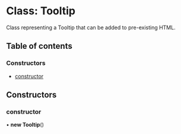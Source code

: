 # Class: Tooltip

Class representing a Tooltip that can be added to pre-existing HTML.

## Table of contents

### Constructors

- [constructor](../wiki/Tooltip#constructor)

## Constructors

### constructor

• **new Tooltip**()
